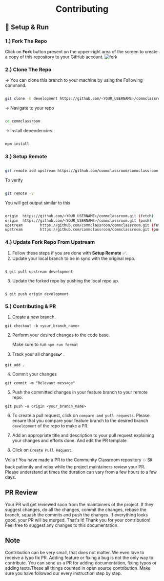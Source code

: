 <h1 align="center">Contributing</h1>

## 🔨 Setup & Run

### 1.) Fork The Repo

Click on **Fork** button present on the upper-right area of the screen to create a copy of this repository to your GitHub account.
![fork](https://user-images.githubusercontent.com/73980067/134885545-787243bc-34a7-4f85-9ff3-49c9d3c93bc3.jpeg)


### 2.) Clone The Repo
-> You can clone this branch to your machine by using the Following command.

```bash

git clone -b development https://github.com/<YOUR_USERNAME>/commclassroom.git

```

-> Navigate to your repo

```bash

cd commclassroom

```

-> Install dependencies 

```bash

npm install

```

### 3.) Setup Remote

```bash

git remote add upstream https://github.com/commclassroom/commclassroom.git

```
To verify 
```bash

git remote -v

```
You will get output similar to this
```bash

origin  https://github.com/<YOUR_USERNAME>/commclassroom.git (fetch)
origin  https://github.com/<YOUR_USERNAME>/commclassroom.git (push)
upstream        https://github.com/commclassroom/commclassroom.git (fetch)
upstream        https://github.com/commclassroom/commclassroom.git (push)

```

### 4.) Update Fork Repo From Upstream

1. Follow these steps if you are done with <b>Setup Remote</b> ✅.
2. Update your local branch to be in sync with the original repo.

```console

$ git pull upstream development

```

3. Update the forked repo by pushing the local repo up.

```console

$ git push origin development

```

### 5.) Contributing & PR

1. Create a new branch.

```
git checkout -b <your_branch_name>
```

2. Perform your desired changes to the code base.

   Make sure to run ```npm run format ``` 

3. Track your all changes:heavy_check_mark: .

```
git add .
```

4. Commit your changes
```
git commit -m "Relevant message"
```

5. Push the committed changes in your feature branch to your remote repo.

```
git push -u origin <your_branch_name>
```

6. To create a pull request, click on `compare and pull requests`. Please ensure that you compare your feature branch to the desired branch `development` of the repo to make a PR.


7. Add an appropriate title and description to your pull request explaining your changes and efforts done.
    And edit the PR template

8. Click on `Create Pull Request`.


Voila :exclamation: You have made a PR to the Community Classroom repository :boom: Sit back patiently and relax while the project maintainers review your PR. Please understand at times the duration can vary from a few hours to a few days.


## PR Review
Your PR will get reviewed soon from the maintainers of the project. If they suggest changes, do all the changes, commit the changes, rebase the branch, squash the commits and push the changes. If everything looks good, your PR will be merged. That's it! Thank you for your contribution! Feel free to suggest any changes to this documentation.

## Note
Contribution can be very small, that does not matter. We even love to receive a typo fix PR. Adding feature or fixing a bug is not the only way to contribute. You can send us a PR for adding documentation, fixing typos or adding texts.These all things counted in open source contribution. Make sure you have followed our every instruction step by step.

